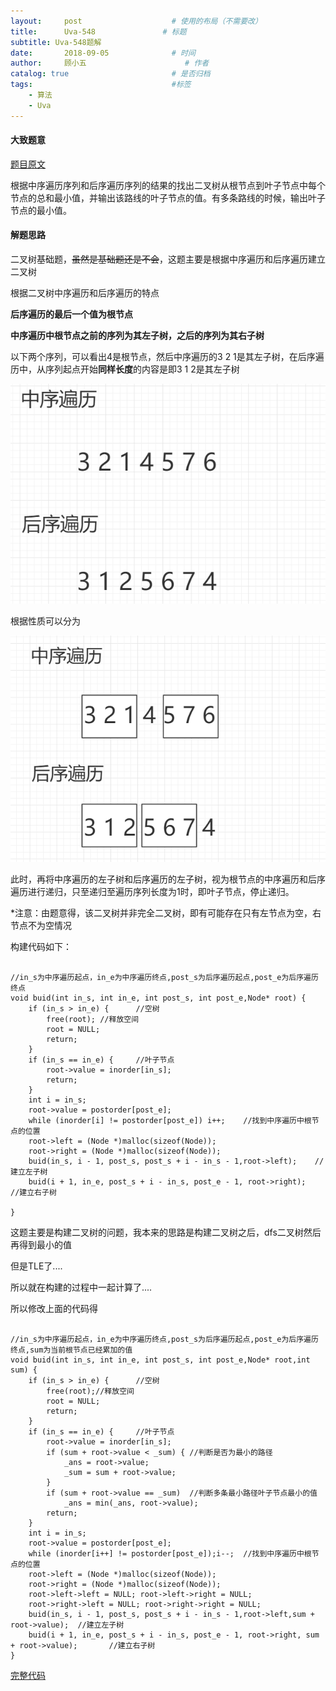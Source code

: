 ```yaml
---
layout:     post                    # 使用的布局（不需要改）
title:      Uva-548               # 标题 
subtitle: Uva-548题解
date:       2018-09-05              # 时间
author:     顾小五                      # 作者
catalog: true                       # 是否归档
tags:                               #标签
    - 算法
    - Uva
---
```


#### 大致题意

[题目原文](https://vjudge.net/problem/19105/origin)

根据中序遍历序列和后序遍历序列的结果的找出二叉树从根节点到叶子节点中每个节点的总和最小值，并输出该路线的叶子节点的值。有多条路线的时候，输出叶子节点的最小值。

#### 解题思路

二叉树基础题，~~虽然是基础题还是不会~~，这题主要是根据中序遍历和后序遍历建立二叉树

根据二叉树中序遍历和后序遍历的特点

**后序遍历的最后一个值为根节点**

**中序遍历中根节点之前的序列为其左子树，之后的序列为其右子树**

以下两个序列，可以看出4是根节点，然后中序遍历的3 2 1是其左子树，在后序遍历中，从序列起点开始**同样长度**的内容是即3 1 2是其左子树

![1536130825025](/img/1536130825025.png)

根据性质可以分为

![1536130945837](/img/1536130945837.png)

此时，再将中序遍历的左子树和后序遍历的左子树，视为根节点的中序遍历和后序遍历进行递归，只至递归至遍历序列长度为1时，即叶子节点，停止递归。

*注意：由题意得，该二叉树并非完全二叉树，即有可能存在只有左节点为空，右节点不为空情况

构建代码如下：

<pre><code>
//in_s为中序遍历起点，in_e为中序遍历终点,post_s为后序遍历起点,post_e为后序遍历终点
void buid(int in_s, int in_e, int post_s, int post_e,Node* root) {
	if (in_s > in_e) {		//空树
		free(root);	//释放空间
		root = NULL;
		return;
	}
	if (in_s == in_e) {		//叶子节点
		root->value = inorder[in_s];
		return;
	}
	int i = in_s;
	root->value = postorder[post_e];
	while (inorder[i] != postorder[post_e]) i++;	//找到中序遍历中根节点的位置
	root->left = (Node *)malloc(sizeof(Node));
	root->right = (Node *)malloc(sizeof(Node));
	buid(in_s, i - 1, post_s, post_s + i - in_s - 1,root->left);	//建立左子树
	buid(i + 1, in_e, post_s + i - in_s, post_e - 1, root->right);		//建立右子树

}
</code></pre>

这题主要是构建二叉树的问题，我本来的思路是构建二叉树之后，dfs二叉树然后再得到最小的值

但是TLE了....

所以就在构建的过程中一起计算了....

所以修改上面的代码得

<pre><code>
//in_s为中序遍历起点，in_e为中序遍历终点,post_s为后序遍历起点,post_e为后序遍历终点,sum为当前根节点已经累加的值
void buid(int in_s, int in_e, int post_s, int post_e,Node* root,int sum) {
	if (in_s > in_e) {		//空树
		free(root);//释放空间
		root = NULL;
		return;
	}
	if (in_s == in_e) {		//叶子节点
		root->value = inorder[in_s];
		if (sum + root->value < _sum) {	//判断是否为最小的路径
			_ans = root->value;
			_sum = sum + root->value;
		}
		if (sum + root->value == _sum)	//判断多条最小路径叶子节点最小的值
			_ans = min(_ans, root->value);
		return;
	}
	int i = in_s;
	root->value = postorder[post_e];
	while (inorder[i++] != postorder[post_e]);i--;	//找到中序遍历中根节点的位置
	root->left = (Node *)malloc(sizeof(Node));
	root->right = (Node *)malloc(sizeof(Node));
	root->left->left = NULL; root->left->right = NULL;
	root->right->left = NULL; root->right->right = NULL;
	buid(in_s, i - 1, post_s, post_s + i - in_s - 1,root->left,sum + root->value);	//建立左子树
	buid(i + 1, in_e, post_s + i - in_s, post_e - 1, root->right, sum + root->value);		//建立右子树
}
</code></pre>

[完整代码](https://github.com/liuyueweiyu/UvaOJ/blob/master/%E6%95%B0%E6%8D%AE%E7%BB%93%E6%9E%84%E5%9F%BA%E7%A1%80/%E4%BA%8C%E5%8F%89%E6%A0%91/548.cpp)